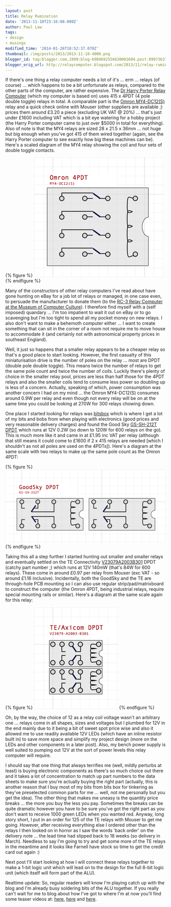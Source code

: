 ```yaml
---
layout: post
title: Relay Rumination
date: '2013-11-10T23:16:00.000Z'
author: Paul Law
tags:
- design
- musings
modified_time: '2014-01-26T10:52:37.070Z'
thumbnail: /img/posts/2013/2013-11-10-4000.png
blogger_id: tag:blogger.com,1999:blog-6989692556630001604.post-8997363704019148221
blogger_orig_url: http://relaycomputer.blogspot.com/2013/11/relay-rumination.html
---
```


If there's one thing a relay computer needs a lot of it's ... erm ... relays 
(of course) ... which happens to be a bit unfortunate as relays, compared to 
the other parts of the computer, are rather expensive. The 
[Dr Harry Porter Relay Computer](http://web.cecs.pdx.edu/~harry/Relay/index.html) 
(which my computer is based on) uses 415 x 
4PDT (4 pole double toggle) relays in total. A comparable part is the [Omron MY4-DC12(S)](http://www.mouser.com/ds/2/307/my_dsheet_gwj111-e1-03-42531.pdf) relay and a quick check online with 
Mouser (other suppliers are available ;) prices them around £3.20 a piece 
(excluding UK VAT @ 20%) ... that's just under £1600 including VAT which is a 
bit eye watering for a hobby project (the Harry Porter computer came to just 
over $5000 in total for everything). Also of note is that the MY4 relays are 
sized 28 x 21.5 x 36mm ... not huge but big enough when you've got 415 of them 
wired together (again, see the Harry Porter computer to see exactly how big 
these machines can be). Here's a scaled diagram of the MY4 relay showing the 
coil and four sets of double toggle contacts.

{% figure %}
![Omron 4PDT Relay (0.1inch grid)](/img/posts/2013/2013-11-10-0000.png)
{% endfigure %}

Many of the constructors of 
other relay computers I've read about have gone hunting on eBay for a job lot 
of relays or managed, in one case even, to persuade the manufacturer to donate 
them (to the [RC-3 Relay Computer at the Museum of Computer Culture](http://www.computerculture.org/projects/rc3/)). I 
therefore find myself with a (self imposed) quandary ... I'm too impatient to 
wait it out on eBay or to go scavenging but I'm too tight to spend all my 
pocket money on new relays. I also don't want to make a behemoth computer 
either ... I want to create something that can sit in the corner of a room not 
require me to move house to accommodate it (and certainly not with 
astronomical property prices in southeast England).

Well, it just 
so happens that a smaller relay appears to be a cheaper relay so that's a good 
place to start looking. However, the first casualty of this miniaturisation 
drive is the number of poles on the relay ... most are DPDT (double pole 
double toggle). This means twice the number of relays to get the same pole 
count and twice the number of coils. Luckily there's plenty of choice in the 
smaller relay pool, prices are less than half those for the 4PDT relays and 
also the smaller coils tend to consume less power so doubling up is less of a 
concern. Actually, speaking of which, power consumption was another concern I 
had on my mind ... the Omron MY4-DC12(S) consumes around 0.9W per relay and 
even though not every relay will be on at the same time you could be looking 
at 270W for 300 relays chowing down.

One place I started looking 
for relays was [bitsbox](http://www.bitsbox.co.uk/) 
which is where I get a lot of my bits and bobs from when playing with 
electronics (good prices and very reasonable delivery charges) and found the 
Good Sky [GS-SH-212T DPDT](http://www.bitsbox.co.uk/data/switches/sig_relay.pdf) 
which runs at 12V 0.2W (so down to 120W 
for 600 relays on the go). This is much more like it and came in at £1.95 inc 
VAT per relay (although that still means it could come to £1600 if 2 x 415 
relays are needed [which I shouldn't as not all poles are used on the 4PDTs]). 
Here's a diagram at the same scale with two relays to make up the same pole 
count as the Omron 4PDT:

{% figure %}
![GoodSky DPDT Relays (0.1 inch grid)](/img/posts/2013/2013-11-10-0001.png)
{% endfigure %}

Taking this all a 
step further I started hunting out smaller and smaller relays and eventually 
settled on the TE Connectivity [V23079A2003B301](http://www.mouser.com/ds/2/418/NG_SS_108-98002_W_P2-196265.pdf) DPDT (catchy part number ;) which runs at 
12V 140mW (that's 84W for 600 relays). These come in around £0.97 per relay 
from Mouser (exc VAT - so around £1.16 inclusive). Incidentally, both the 
GoodSky and the TE are through-hole PCB mounting so I can also use regular 
strip/pad/matrixboard to construct the computer (the Omron 4PDT, being 
industrial relays, require special mounting rails or similar). Here's a 
diagram at the same scale again for this relay:

{% figure %}
![TE DPDT Relays (0.1 inch grid)](/img/posts/2013/2013-11-10-0002.png)
{% endfigure %}

Oh, by the way, the 
choice of 12 as a relay coil voltage wasn't an arbitrary one ... relays come 
in all shapes, sizes and voltages but I plumbed for 12V in the end mainly due 
to it being a bit of sweet spot price wise and also it allowed me to use 
readily available 12V LEDs (which have an inline resistor built in) to save 
more space and simplify my project design (more on the LEDs and other 
components in a later post). Also, my bench power supply is well suited to 
pumping out 12V at the sort of power levels this relay computer will 
require.

I should say that one thing that always terrifies me 
(well, mildly perturbs at least) is buying electronic components as there's so 
much choice out there and it takes a lot of concentration to match up part 
numbers to the data sheets to make sure you're actually buying the right part 
(actually, this is another reason that I buy most of my bits from bits box for 
tinkering as they've preselected common parts for me ... well, not me 
personally but you get the idea). The other thing that makes me uneasy is the 
quantity price breaks ... the more you buy the less you pay. Sometimes the 
breaks can be quite dramatic however you have to be sure you've got the right 
part as you don't want to receive 1000 green LEDs when you wanted red. Anyway, 
long story short, I put in an order for 125 of the TE relays with Mouser to 
get me going. However, after receiving everything else I ordered other than 
the relays I then looked on in horror as I saw the words 'back order' on the 
delivery note ... the lead time had slipped back to 18 weeks (so delivery in 
March). Needless to say I'm going to try and get some more of the TE relays in 
the meantime and it looks like Farnell have stock so time to get the credit 
card out again :)

Next post I'll start looking at how I will 
connect these relays together to make a 1-bit logic unit which will lead on to 
the design for the full 8-bit logic unit (which itself will form part of the 
ALU).

Realtime update: So, regular readers will know I'm playing 
catch up with the blog and I'm already busy soldering bits of the ALU 
together. If you really can't wait for me to blog about how I've got to where 
I'm at now you'll find some teaser videos at: 
[here](http://www.youtube.com/watch?v=v5X9MSLctaM), 
[here](http://www.youtube.com/watch?v=FYBwbvHwhFc) and 
[here](http://www.youtube.com/watch?v=bl5los2hLNQ). 
